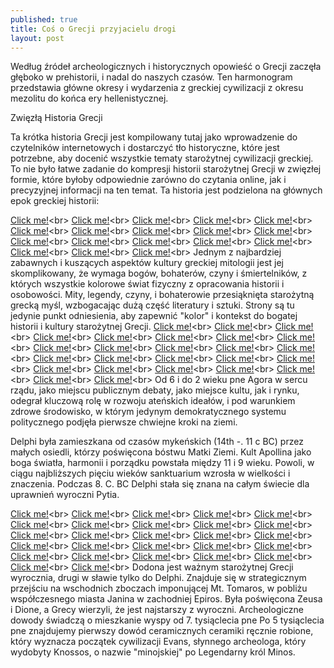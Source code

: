 ```yaml
---
published: true
title: Coś o Grecji przyjacielu drogi
layout: post
---
```

Według źródeł archeologicznych i historycznych opowieść o Grecji zaczęła głęboko w prehistorii, i nadal do naszych czasów. Ten harmonogram przedstawia główne okresy i wydarzenia z greckiej cywilizacji z okresu mezolitu do końca ery hellenistycznej.

Zwięzłą Historia Grecji

Ta krótka historia Grecji jest kompilowany tutaj jako wprowadzenie do czytelników internetowych i dostarczyć tło historyczne, które jest potrzebne, aby docenić wszystkie tematy starożytnej cywilizacji greckiej. To nie było łatwe zadanie do kompresji historii starożytnej Grecji w zwięzłej formie, które byłoby odpowiednie zarówno do czytania online, jak i precyzyjnej informacji na ten temat. Ta historia jest podzielona na głównych epok greckiej historii: 

<a href='https://disqus.com/by/nunubabadesign/' alt='Please visit me' title='How about checking me out'>Click me!</a><br\>
<a href='https://storify.com/NUNUBABA' alt='Please visit me' title='How about checking me out'>Click me!</a><br\>
<a href='http://www.htcforum.pl/member.php/15891-andy89' alt='Please visit me' title='How about checking me out'>Click me!</a><br\>
<a href='http://forum.przemysl24.pl/member.php?u=8175' alt='Please visit me' title='How about checking me out'>Click me!</a><br\>
<a href='http://forum.realmadryt.pl/profile.php?mode=viewprofile&u=226229' alt='Please visit me' title='How about checking me out'>Click me!</a><br\>
<a href='https://pl.pinterest.com/nunubabadesign/' alt='Please visit me' title='How about checking me out'>Click me!</a><br\>
<a href='https://issuu.com/nunubaba' alt='Please visit me' title='How about checking me out'>Click me!</a><br\>
<a href='https://www.coursera.org/user/i/cbe53c84a489144e6b82156d8f835ca8' alt='Please visit me' title='How about checking me out'>Click me!</a><br\>
<a href='https://vimeo.com/nunubaba' alt='Please visit me' title='How about checking me out'>Click me!</a><br\>
<a href='https://www.openstreetmap.org/user/RebeccaWinston' alt='Please visit me' title='How about checking me out'>Click me!</a><br\>
<a href='https://flattr.com/profile/nunubaba' alt='Please visit me' title='How about checking me out'>Click me!</a><br\>
<a href='http://www.foodspotting.com/VeronicaBuhastos' alt='Please visit me' title='How about checking me out'>Click me!</a><br\>
<a href='http://themeforest.net/user/nunubaba' alt='Please visit me' title='How about checking me out'>Click me!</a><br\>
<a href='http://activeden.net/user/nunubaba' alt='Please visit me' title='How about checking me out'>Click me!</a><br\>
<a href='http://audiojungle.net/user/nunubaba' alt='Please visit me' title='How about checking me out'>Click me!</a><br\>
<a href='http://videohive.net/user/nunubaba' alt='Please visit me' title='How about checking me out'>Click me!</a><br\>
<a href='http://graphicriver.net/user/nunubaba' alt='Please visit me' title='How about checking me out'>Click me!</a><br\>
<a href='http://3docean.net/user/nunubaba' alt='Please visit me' title='How about checking me out'>Click me!</a><br\>
Jednym z najbardziej zabawnych i kuszących aspektów kultury greckiej mitologii jest jej skomplikowany, że wymaga bogów, bohaterów, czyny i śmiertelników, z których wszystkie kolorowe świat fizyczny z opracowania historii i osobowości. Mity, legendy, czyny, i bohaterowie przesiąknięta starożytną grecką myśl, wzbogacając dużą część literatury i sztuki. Strony są tu jedynie punkt odniesienia, aby zapewnić "kolor" i kontekst do bogatej historii i kultury starożytnej Grecji.
<a href='http://photodune.net/user/nunubaba' alt='Please visit me' title='How about checking me out'>Click me!</a><br\>
<a href='http://codecanyon.net/user/nunubaba' alt='Please visit me' title='How about checking me out'>Click me!</a><br\>
<a href='https://www.zotero.org/monicabianca' alt='Please visit me' title='How about checking me out'>Click me!</a><br\>
<a href='https://nunubaba.academia.edu/' alt='Please visit me' title='How about checking me out'>Click me!</a><br\>
<a href='https://www.scribd.com/bob8markus' alt='Please visit me' title='How about checking me out'>Click me!</a><br\>
<a href='https://www.ted.com/profiles/5176571' alt='Please visit me' title='How about checking me out'>Click me!</a><br\>
<a href='http://portalbraniewo.pl/index.php?option=com_k2&view=itemlist&task=user&id=1486' alt='Please visit me' title='How about checking me out'>Click me!</a><br\>
<a href='http://www.mikolaj.lh.pl/urbact2/index.php?option=com_k2&view=itemlist&task=user&id=9582' alt='Please visit me' title='How about checking me out'>Click me!</a><br\>
<a href='http://eko.wroc.pl/index.php?option=com_k2&view=itemlist&task=user&id=101568' alt='Please visit me' title='How about checking me out'>Click me!</a><br\>
<a href='http://www.nowawrzesnia.pl/index.php/component/k2/itemlist/user/2576-marekmostowiak' alt='Please visit me' title='How about checking me out'>Click me!</a><br\>
<a href='http://dobrywizerunek.pl/index.php?option=com_k2&view=itemlist&task=user&id=619488' alt='Please visit me' title='How about checking me out'>Click me!</a><br\>
<a href='http://www.thisnext.com/by/janekwolski/' alt='Please visit me' title='How about checking me out'>Click me!</a><br\>
<a href='http://www.wideo.co/en/profile/1197520/borysmaciek' alt='Please visit me' title='How about checking me out'>Click me!</a><br\>
<a href='http://www.megatest.pl/profil,unster' alt='Please visit me' title='How about checking me out'>Click me!</a><br\>
<a href='http://www.megatest.pl/profil,marekmostowiak' alt='Please visit me' title='How about checking me out'>Click me!</a><br\>
<a href='http://www.transazja.pl/profil/igornowak' alt='Please visit me' title='How about checking me out'>Click me!</a><br\>
<a href='http://www.art.com/me/irekproch/' alt='Please visit me' title='How about checking me out'>Click me!</a><br\>
<a href='http://eu.art.com/me/irekproch/' alt='Please visit me' title='How about checking me out'>Click me!</a><br\>
<a href='http://www.magazyndomowy.pl/profil/marekmarucha/' alt='Please visit me' title='How about checking me out'>Click me!</a><br\>
<a href='http://www.socialnetwork.com/People/nunubabatrash' alt='Please visit me' title='How about checking me out'>Click me!</a><br\>
<a href='http://modarchive.org/index.php?request=view_profile&query=89866' alt='Please visit me' title='How about checking me out'>Click me!</a><br\>
<a href='http://sharetv.com/user/unster' alt='Please visit me' title='How about checking me out'>Click me!</a><br\>
<a href='http://profiles.delphiforums.com/n/pfx/profile.aspx?webtag=dfpprofile000&userId=1890859519' alt='Please visit me' title='How about checking me out'>Click me!</a><br\>
<a href='http://www.mmaplayground.com/profile/marekmarucha' alt='Please visit me' title='How about checking me out'>Click me!</a><br\>
<a href='https://www.pentaxuser.com/user/marekhicior-48225' alt='Please visit me' title='How about checking me out'>Click me!</a><br\>
Od 6 i do 2 wieku pne Agora w sercu rządu, jako miejscu publicznym debaty, jako miejsce kultu, jak i rynku, odegrał kluczową rolę w rozwoju ateńskich ideałów, i pod warunkiem zdrowe środowisko, w którym jedynym demokratycznego systemu politycznego podjęła pierwsze chwiejne kroki na ziemi.

Delphi była zamieszkana od czasów mykeńskich (14th -. 11 c BC) przez małych osiedli, którzy poświęcona bóstwu Matki Ziemi. Kult Apollina jako boga światła, harmonii i porządku powstała między 11 i 9 wieku. Powoli, w ciągu najbliższych pięciu wieków sanktuarium wzrosła w wielkości i znaczenia. Podczas 8. C. BC Delphi stała się znana na całym świecie dla uprawnień wyroczni Pytia.

<a href='http://marekmarucha.soup.io/' alt='Please visit me' title='How about checking me out'>Click me!</a><br\>
<a href='http://www.magazyngitarzysta.pl/gitarzysci/55222-Marek_Marucha.html' alt='Please visit me' title='How about checking me out'>Click me!</a><br\>
<a href='http://obiezyswiat.org/index.php?user=konradomoreno' alt='Please visit me' title='How about checking me out'>Click me!</a><br\>
<a href='http://www.carbonrally.com/users/168110' alt='Please visit me' title='How about checking me out'>Click me!</a><br\>
<a href='http://www.super-marmite.com/konradomoreno' alt='Please visit me' title='How about checking me out'>Click me!</a><br\>
<a href='https://www.criterion.com/my_criterion/200717-marekkostrzewa' alt='Please visit me' title='How about checking me out'>Click me!</a><br\>
<a href='http://wyjadacze.pl/ludzie/46961-marekmostowiak' alt='Please visit me' title='How about checking me out'>Click me!</a><br\>
<a href='http://fajnamama.pl/profil/unster/' alt='Please visit me' title='How about checking me out'>Click me!</a><br\>
<a href='http://www.smacznego.pl/uzytkownik/343704238' alt='Please visit me' title='How about checking me out'>Click me!</a><br\>
<a href='https://www.apsense.com/user/marek' alt='Please visit me' title='How about checking me out'>Click me!</a><br\>
<a href='http://weteranszos.pl/users/46999' alt='Please visit me' title='How about checking me out'>Click me!</a><br\>
<a href='http://www.colourlovers.com/lover/masterofdizaster' alt='Please visit me' title='How about checking me out'>Click me!</a><br\>
<a href='http://wypytaj.pl/Profil/marekmarucha' alt='Please visit me' title='How about checking me out'>Click me!</a><br\>
<a href='http://odpowiedz.pl/user/202276/marekkostrzewa/' alt='Please visit me' title='How about checking me out'>Click me!</a><br\>
<a href='http://forum.benchmark.pl/user/122777-jozin1/' alt='Please visit me' title='How about checking me out'>Click me!</a><br\>
<a href='http://forum.netmetin.pl/index.php?/user/2492-jozinzbazin/' alt='Please visit me' title='How about checking me out'>Click me!</a><br\>
<a href='http://motoalbum.pl/uzytkownik/32039/' alt='Please visit me' title='How about checking me out'>Click me!</a><br\>
<a href='http://zapytaj.onet.pl/Profile/user_3223837.html' alt='Please visit me' title='How about checking me out'>Click me!</a><br\>
<a href='http://polter.pl/user/view/user_id/102962.html' alt='Please visit me' title='How about checking me out'>Click me!</a><br\>
<a href='http://www.plotkara.pl/uzytkownik/podglad-profilu/22943' alt='Please visit me' title='How about checking me out'>Click me!</a><br\>
<a href='http://spoti.pl/mareknowak' alt='Please visit me' title='How about checking me out'>Click me!</a><br\>
<a href='http://dojrzewamy.pl/profil/353834-jasonborn' alt='Please visit me' title='How about checking me out'>Click me!</a><br\>
<a href='http://www.przepisy.net/profil/jasonborn/' alt='Please visit me' title='How about checking me out'>Click me!</a><br\>
<a href='http://pytamy.pl/nick,konradomoreno,profil.html' alt='Please visit me' title='How about checking me out'>Click me!</a><br\>
<a href='http://ask.fm/jasonborn1' alt='Please visit me' title='How about checking me out'>Click me!</a><br\>
<a href='http://www.cafeanimal.pl/zwierzaki/Buster,164063' alt='Please visit me' title='How about checking me out'>Click me!</a><br\>
<a href='http://www.charaktery.eu/blog/66590/unster/' alt='Please visit me' title='How about checking me out'>Click me!</a><br\>
Dodona jest ważnym starożytnej Grecji wyrocznia, drugi w sławie tylko do Delphi. Znajduje się w strategicznym przejściu na wschodnich zboczach imponującej Mt. Tomaros, w pobliżu współczesnego miasta Janina w zachodniej Epiros. Była poświęcona Zeusa i Dione, a Grecy wierzyli, że jest najstarszy z wyroczni.
Archeologiczne dowody świadczą o mieszkanie wyspy od 7. tysiąclecia pne Po 5 tysiąclecia pne znajdujemy pierwszy dowód ceramicznych ceramiki ręcznie robione, który wyznacza początek cywilizacji Evans, słynnego archeologa, który wydobyty Knossos, o nazwie "minojskiej" po Legendarny król Minos.